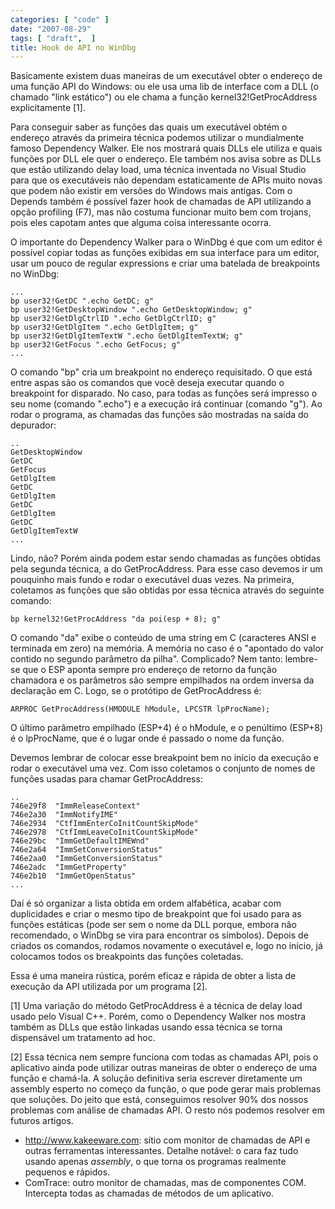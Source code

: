 ```yaml
---
categories: [ "code" ]
date: "2007-08-29"
tags: [ "draft",  ]
title: Hook de API no WinDbg
---
```

Basicamente existem duas maneiras de um executável obter o endereço de uma função API do Windows: ou ele usa uma lib de interface com a DLL (o chamado "link estático") ou ele chama a função kernel32!GetProcAddress explicitamente [1].

Para conseguir saber as funções das quais um executável obtém o endereço através da primeira técnica podemos utilizar o mundialmente famoso Dependency Walker. Ele nos mostrará quais DLLs ele utiliza e quais funções por DLL ele quer o endereço. Ele também nos avisa sobre as DLLs que estão utilizando delay load, uma técnica inventada no Visual Studio para que os executáveis não dependam estaticamente de APIs muito novas que podem não existir em versões do Windows mais antigas. Com o Depends também é possível fazer hook de chamadas de API utilizando a opção profiling (F7), mas não costuma funcionar muito bem com trojans, pois eles capotam antes que alguma coisa interessante ocorra.

O importante do Dependency Walker para o WinDbg é que com um editor é possível copiar todas as funções exibidas em sua interface para um editor, usar um pouco de regular expressions e criar uma batelada de breakpoints no WinDbg:

    
    ...
    bp user32!GetDC ".echo GetDC; g"
    bp user32!GetDesktopWindow ".echo GetDesktopWindow; g"
    bp user32!GetDlgCtrlID ".echo GetDlgCtrlID; g"
    bp user32!GetDlgItem ".echo GetDlgItem; g"
    bp user32!GetDlgItemTextW ".echo GetDlgItemTextW; g"
    bp user32!GetFocus ".echo GetFocus; g"
    ...

O comando "bp" cria um breakpoint no endereço requisitado. O que está entre aspas são os comandos que você deseja executar quando o breakpoint for disparado. No caso, para todas as funções será impresso o seu nome (comando ".echo") e a execução irá continuar (comando "g"). Ao rodar o programa, as chamadas das funções são mostradas na saída do depurador:

    
    ..
    GetDesktopWindow
    GetDC
    GetFocus
    GetDlgItem
    GetDC
    GetDlgItem
    GetDC
    GetDlgItem
    GetDC
    GetDlgItemTextW
    ...

Lindo, não? Porém ainda podem estar sendo chamadas as funções obtidas pela segunda técnica, a do GetProcAddress. Para esse caso devemos ir um pouquinho mais fundo e rodar o executável duas vezes. Na primeira, coletamos as funções que são obtidas por essa técnica através do seguinte comando:

    
    bp kernel32!GetProcAddress "da poi(esp + 8); g"

O comando "da" exibe o conteúdo de uma string em C (caracteres ANSI e terminada em zero) na memória. A memória no caso é o "apontado do valor contido no segundo parâmetro da pilha". Complicado? Nem tanto: lembre-se que o ESP aponta sempre pro endereço de retorno da função chamadora e os parâmetros são sempre empilhados na ordem inversa da declaração em C. Logo, se o protótipo de GetProcAddress é:

    
    ARPROC GetProcAddress(HMODULE hModule, LPCSTR lpProcName);

O último parâmetro empilhado (ESP+4) é o hModule, e o penúltimo (ESP+8) é o lpProcName, que é o lugar onde é passado o nome da função.

Devemos lembrar de colocar esse breakpoint bem no início da execução e rodar o executável uma vez. Com isso coletamos o conjunto de nomes de funções usadas para chamar GetProcAddress:

    
    ..
    746e29f8  "ImmReleaseContext"
    746e2a30  "ImmNotifyIME"
    746e2934  "CtfImmEnterCoInitCountSkipMode"
    746e2978  "CtfImmLeaveCoInitCountSkipMode"
    746e29bc  "ImmGetDefaultIMEWnd"
    746e2a64  "ImmSetConversionStatus"
    746e2aa0  "ImmGetConversionStatus"
    746e2adc  "ImmGetProperty"
    746e2b10  "ImmGetOpenStatus"
    ...

Daí é só organizar a lista obtida em ordem alfabética, acabar com duplicidades e criar o mesmo tipo de breakpoint que foi usado para as funções estáticas (pode ser sem o nome da DLL porque, embora não recomendado, o WinDbg se vira para encontrar os símbolos). Depois de criados os comandos, rodamos novamente o executável e, logo no início, já colocamos todos os breakpoints das funções coletadas.

Essa é uma maneira rústica, porém eficaz e rápida de obter a lista de execução da API utilizada por um programa [2].

[1] Uma variação do método GetProcAddress é a técnica de delay load usado pelo Visual C++. Porém, como o Dependency Walker nos mostra também as DLLs que estão linkadas usando essa técnica se torna dispensável um tratamento ad hoc.

[2] Essa técnica nem sempre funciona com todas as chamadas API, pois o aplicativo ainda pode utilizar outras maneiras de obter o endereço de uma função e chamá-la. A solução definitiva seria escrever diretamente um assembly esperto no começo da função, o que pode gerar mais problemas que soluções. Do jeito que está, conseguimos resolver 90% dos nossos problemas com análise de chamadas API. O resto nós podemos resolver em futuros artigos.


  * http://www.kakeeware.com: sítio com monitor de chamadas de API e outras ferramentas interessantes. Detalhe notável: o cara faz tudo usando apenas _assembly_, o que torna os programas realmente pequenos e rápidos.
  * ComTrace: outro monitor de chamadas, mas de componentes COM. Intercepta todas as chamadas de métodos de um aplicativo.

